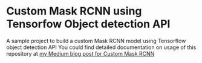 # Custom Mask RCNN using Tensorfow Object detection API
A sample project to build a custom Mask RCNN model using Tensorflow object detection API
You could find detailed documentation on usage of this repository at [my Medium blog post for Custom Mask RCNN](https://medium.com/@vijendra1125/custom-mask-rcnn-using-tensorflow-object-detection-api-101149ce0765)
